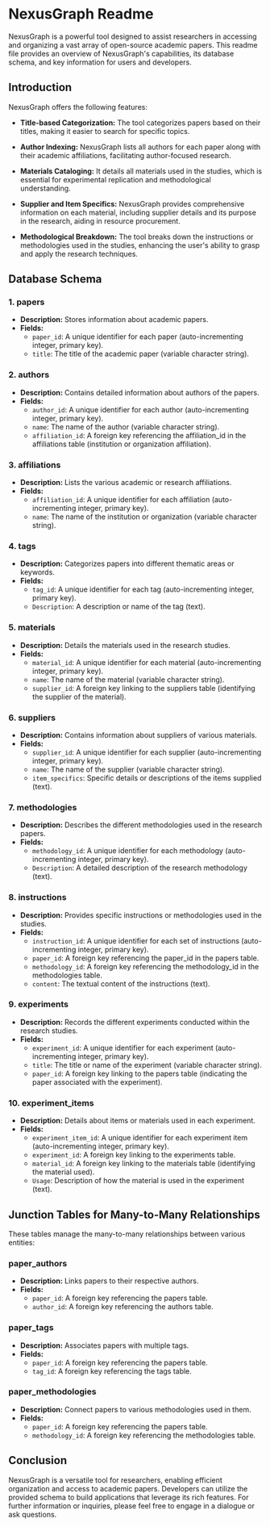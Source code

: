 # NexusGraph Readme

NexusGraph is a powerful tool designed to assist researchers in accessing and organizing a vast array of open-source academic papers. This readme file provides an overview of NexusGraph's capabilities, its database schema, and key information for users and developers.

## Introduction

NexusGraph offers the following features:

- **Title-based Categorization:** The tool categorizes papers based on their titles, making it easier to search for specific topics.

- **Author Indexing:** NexusGraph lists all authors for each paper along with their academic affiliations, facilitating author-focused research.

- **Materials Cataloging:** It details all materials used in the studies, which is essential for experimental replication and methodological understanding.

- **Supplier and Item Specifics:** NexusGraph provides comprehensive information on each material, including supplier details and its purpose in the research, aiding in resource procurement.

- **Methodological Breakdown:** The tool breaks down the instructions or methodologies used in the studies, enhancing the user's ability to grasp and apply the research techniques.

## Database Schema

### 1. papers
- **Description:** Stores information about academic papers.
- **Fields:**
  - `paper_id`: A unique identifier for each paper (auto-incrementing integer, primary key).
  - `title`: The title of the academic paper (variable character string).

### 2. authors
- **Description:** Contains detailed information about authors of the papers.
- **Fields:**
  - `author_id`: A unique identifier for each author (auto-incrementing integer, primary key).
  - `name`: The name of the author (variable character string).
  - `affiliation_id`: A foreign key referencing the affiliation_id in the affiliations table (institution or organization affiliation).

### 3. affiliations
- **Description:** Lists the various academic or research affiliations.
- **Fields:**
  - `affiliation_id`: A unique identifier for each affiliation (auto-incrementing integer, primary key).
  - `name`: The name of the institution or organization (variable character string).

### 4. tags
- **Description:** Categorizes papers into different thematic areas or keywords.
- **Fields:**
  - `tag_id`: A unique identifier for each tag (auto-incrementing integer, primary key).
  - `Description`: A description or name of the tag (text).

### 5. materials
- **Description:** Details the materials used in the research studies.
- **Fields:**
  - `material_id`: A unique identifier for each material (auto-incrementing integer, primary key).
  - `name`: The name of the material (variable character string).
  - `supplier_id`: A foreign key linking to the suppliers table (identifying the supplier of the material).

### 6. suppliers
- **Description:** Contains information about suppliers of various materials.
- **Fields:**
  - `supplier_id`: A unique identifier for each supplier (auto-incrementing integer, primary key).
  - `name`: The name of the supplier (variable character string).
  - `item_specifics`: Specific details or descriptions of the items supplied (text).

### 7. methodologies
- **Description:** Describes the different methodologies used in the research papers.
- **Fields:**
  - `methodology_id`: A unique identifier for each methodology (auto-incrementing integer, primary key).
  - `Description`: A detailed description of the research methodology (text).

### 8. instructions
- **Description:** Provides specific instructions or methodologies used in the studies.
- **Fields:**
  - `instruction_id`: A unique identifier for each set of instructions (auto-incrementing integer, primary key).
  - `paper_id`: A foreign key referencing the paper_id in the papers table.
  - `methodology_id`: A foreign key referencing the methodology_id in the methodologies table.
  - `content`: The textual content of the instructions (text).

### 9. experiments
- **Description:** Records the different experiments conducted within the research studies.
- **Fields:**
  - `experiment_id`: A unique identifier for each experiment (auto-incrementing integer, primary key).
  - `title`: The title or name of the experiment (variable character string).
  - `paper_id`: A foreign key linking to the papers table (indicating the paper associated with the experiment).

### 10. experiment_items
- **Description:** Details about items or materials used in each experiment.
- **Fields:**
  - `experiment_item_id`: A unique identifier for each experiment item (auto-incrementing integer, primary key).
  - `experiment_id`: A foreign key linking to the experiments table.
  - `material_id`: A foreign key linking to the materials table (identifying the material used).
  - `Usage`: Description of how the material is used in the experiment (text).

## Junction Tables for Many-to-Many Relationships

These tables manage the many-to-many relationships between various entities:

### paper_authors
- **Description:** Links papers to their respective authors.
- **Fields:**
  - `paper_id`: A foreign key referencing the papers table.
  - `author_id`: A foreign key referencing the authors table.

### paper_tags
- **Description:** Associates papers with multiple tags.
- **Fields:**
  - `paper_id`: A foreign key referencing the papers table.
  - `tag_id`: A foreign key referencing the tags table.

### paper_methodologies
- **Description:** Connect papers to various methodologies used in them.
- **Fields:**
  - `paper_id`: A foreign key referencing the papers table.
  - `methodology_id`: A foreign key referencing the methodologies table.

## Conclusion

NexusGraph is a versatile tool for researchers, enabling efficient organization and access to academic papers. Developers can utilize the provided schema to build applications that leverage its rich features. For further information or inquiries, please feel free to engage in a dialogue or ask questions.

